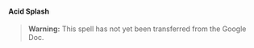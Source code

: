 #### Acid Splash
<!-- markdownlint-disable-next-line no-emphasis-as-heading -->

> **Warning:**
> This spell has not yet been transferred from the Google Doc.
